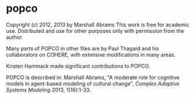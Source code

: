 popco
=======

Copyright (c) 2012, 2013 by Marshall Abrams
This work is free for academic use.  Distributed and use for other
purposes only with permission from the author.

Many parts of POPCO in other files are by Paul Thagard and his
collaborators on COHERE, with extensive modifications in many areas.

Kristen Hammack made significant contributions to POPCO.

POPCO is described in: Marshall Abrams, "A moderate role for cognitive
models in agent-based modeling of cultural change", *Complex Adaptive
Systems Modeling* 2013, 1(16):1-33.
